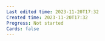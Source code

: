 ```yaml
---
Last edited time: 2023-11-20T17:32
Created time: 2023-11-20T17:32
Progress: Not started
Cards: false
---
```

